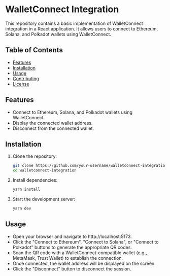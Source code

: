 # WalletConnect Integration

This repository contains a basic implementation of WalletConnect integration in a React application. It allows users to connect to Ethereum, Solana, and Polkadot wallets using WalletConnect.

## Table of Contents

- [Features](#features)
- [Installation](#installation)
- [Usage](#usage)
- [Contributing](#contributing)
- [License](#license)

## Features

- Connect to Ethereum, Solana, and Polkadot wallets using WalletConnect.
- Display the connected wallet address.
- Disconnect from the connected wallet.

## Installation

1. Clone the repository:

   ```bash
   git clone https://github.com/your-username/walletconnect-integration.git
   cd walletconnect-integration
   ```

2. Install dependencies:

   ```bash
   yarn install
   ```

3. Start the development server:

   ```bash
   yarn dev
   ```

## Usage

- Open your browser and navigate to http://localhost:5173.
- Click the "Connect to Ethereum", "Connect to Solana", or "Connect to Polkadot" buttons to generate the appropriate QR codes.
- Scan the QR code with a WalletConnect-compatible wallet (e.g., MetaMask, Trust Wallet) to establish the connection.
- Once connected, the wallet address will be displayed on the screen.
- Click the "Disconnect" button to disconnect the session.

